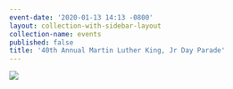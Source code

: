 ```yaml
---
event-date: '2020-01-13 14:13 -0800'
layout: collection-with-sidebar-layout
collection-name: events
published: false
title: '40th Annual Martin Luther King, Jr Day Parade'
---
```

![]({{site.baseurl}}/media/MLK%20Parade%20Fly.png)
